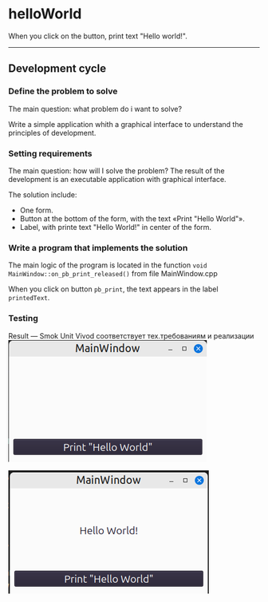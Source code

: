 # helloWorld
When you click on the button, 
print text "Hello world!".

---

## Development cycle
### Define the problem to solve
The main question: what problem do i want to solve?

Write a simple application whith a graphical interface
to understand the principles of development. 

### Setting requirements
The main question: how will I solve the problem?
The result of the development is an executable application 
with graphical interface. 

The solution include:
- One form.
- Button at the bottom of the form, with the text «Print "Hello World"».
- Label, with printe text "Hello World!" in center of the form.


### Write a program that implements the solution
The main logic of the program is located in the function 
``void MainWindow::on_pb_print_released()`` from file MainWindow.cpp

When you click on button ``pb_print``, the text appears in the label ``printedText``. 


### Testing
Result — 
Smok
Unit 
Vivod соответствует тех.требованиям и реализации
<picture>
   <img src="assets/1.png">
</picture>

<picture>
   <img src="assets/2.png">
</picture>
